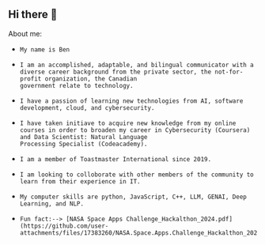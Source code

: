 ## Hi there 👋

About me:

-     My name is Ben
-     I am an accomplished, adaptable, and bilingual communicator with a diverse career background from the private sector, the not-for-profit organization, the Canadian 
      government relate to technology.
-     I have a passion of learning new technologies from AI, software development, cloud, and cybersecurity.
-     I have taken initiave to acquire new knowledge from my online courses in order to broaden my career in Cybersecurity (Coursera) and Data Scientist: Natural Language
      Processing Specialist (Codeacademy).
-     I am a member of Toastmaster International since 2019.
-     I am looking to colloborate with other members of the community to learn from their experience in IT.
-     My computer skills are python, JavaScript, C++, LLM, GENAI, Deep Learning, and NLP.
-     Fun fact:--> [NASA Space Apps Challenge_Hackalthon_2024.pdf](https://github.com/user-attachments/files/17383260/NASA.Space.Apps.Challenge_Hackalthon_2024.pdf)
